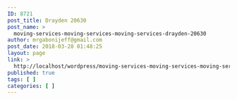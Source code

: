 ```yaml
---
ID: 8721
post_title: Drayden 20630
post_name: >
  moving-services-moving-services-moving-services-drayden-20630
author: mrgabonijeff@gmail.com
post_date: 2018-03-28 01:48:25
layout: page
link: >
  http://localhost/wordpress/moving-services-moving-services-moving-services-drayden-20630/
published: true
tags: [ ]
categories: [ ]
---
```


